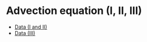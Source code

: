# Advection equation (I, II, III)

- [Data (I and II)](https://drive.google.com/drive/folders/14BaWDkNq3wBabGFWkERgDbcPeowU6utX?usp=sharing)
- [Data (III)](https://drive.google.com/drive/folders/1oAh2mUd7YRW8boiCGU_vURfcyYVPJiH3?usp=sharing)
